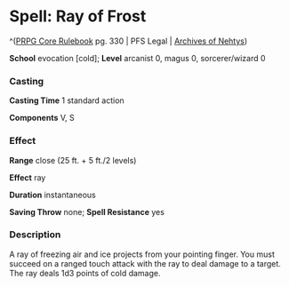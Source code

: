 # Spell: Ray of Frost

^([PRPG Core Rulebook][ss-ray-of-frost] pg. 330 | PFS Legal | [Archives of Nehtys][sn-ray-of-frost])

**School** evocation [cold]; **Level** arcanist 0, magus 0, sorcerer/wizard 0

### Casting

**Casting Time** 1 standard action  

**Components** V, S

### Effect

**Range** close (25 ft. + 5 ft./2 levels)  

**Effect** ray  

**Duration** instantaneous  

**Saving Throw** none; **Spell Resistance** yes

### Description

A ray of freezing air and ice projects from your pointing finger. You must succeed on a ranged touch attack with the ray to deal damage to a target. The ray deals 1d3 points of cold damage.

[ss-ray-of-frost]: http://paizo.com/pathfinderRPG/v57
[sn-ray-of-frost]: http://www.archivesofnethys.com/SpellDisplay.aspx?ItemName=Ray%20of%20Frost